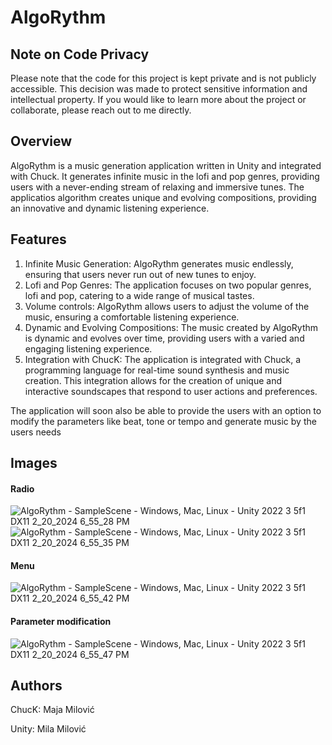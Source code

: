# AlgoRythm

## Note on Code Privacy
Please note that the code for this project is kept private and is not publicly accessible. This decision was made to protect sensitive information and intellectual property. If you would like to learn more about the project or collaborate, please reach out to me directly.

## Overview
AlgoRythm is a music generation application written in Unity and integrated with Chuck. It generates infinite music in the lofi and pop genres, providing users with a never-ending stream of relaxing and immersive tunes. The applicatios algorithm creates unique and evolving compositions, providing an innovative and dynamic listening experience.

## Features
1. Infinite Music Generation: AlgoRythm generates music endlessly, ensuring that users never run out of new tunes to enjoy.
2. Lofi and Pop Genres: The application focuses on two popular genres, lofi and pop, catering to a wide range of musical tastes.
3. Volume controls: AlgoRythm allows users to adjust the volume of the music, ensuring a comfortable listening experience.
4. Dynamic and Evolving Compositions: The music created by AlgoRythm is dynamic and evolves over time, providing users with a varied and engaging listening experience.
5. Integration with ChucK: The application is integrated with Chuck, a programming language for real-time sound synthesis and music creation. This integration allows for the creation of unique and interactive soundscapes that respond to user actions and preferences.

The application will soon also be able to provide the users with an option to modify the parameters like beat, tone or tempo and generate music by the users needs

## Images
#### Radio
![AlgoRythm - SampleScene - Windows, Mac, Linux - Unity 2022 3 5f1 _DX11_ 2_20_2024 6_55_28 PM](https://github.com/milamilovic/AlgoRythmApplication/assets/104532211/f9dd32de-a9e9-4445-bfa2-1fd6e21c577a)
![AlgoRythm - SampleScene - Windows, Mac, Linux - Unity 2022 3 5f1 _DX11_ 2_20_2024 6_55_35 PM](https://github.com/milamilovic/AlgoRythmApplication/assets/104532211/f200edd4-6459-4576-b0f6-9571a57d1ff3)
#### Menu
![AlgoRythm - SampleScene - Windows, Mac, Linux - Unity 2022 3 5f1 _DX11_ 2_20_2024 6_55_42 PM](https://github.com/milamilovic/AlgoRythmApplication/assets/104532211/9ac9d1e7-21c3-4286-84cb-7e830133253c)
#### Parameter modification
![AlgoRythm - SampleScene - Windows, Mac, Linux - Unity 2022 3 5f1 _DX11_ 2_20_2024 6_55_47 PM](https://github.com/milamilovic/AlgoRythmApplication/assets/104532211/37f7ff1d-3c33-4823-94de-170659a6a5f4)

## Authors
ChucK: Maja Milović

Unity: Mila Milović
